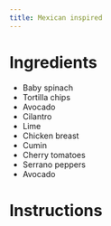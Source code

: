 ```yaml
---
title: Mexican inspired
---
```


# Ingredients

* Baby spinach
* Tortilla chips
* Avocado
* Cilantro
* Lime
* Chicken breast
* Cumin
* Cherry tomatoes
* Serrano peppers
* Avocado

# Instructions
